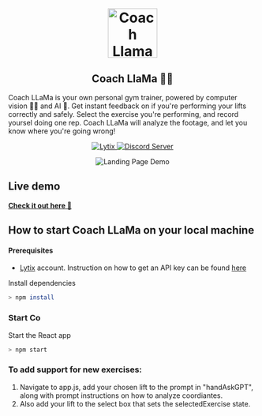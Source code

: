 <h1 align="center">
    <Image src="public/llama_base.png" alt="Coach Llama" width="100">
</h1>
<h2 align="center">
    Coach LlaMa 🧢🦙
</h2>
<p align="">
    Coach LLaMa is your own personal gym trainer, powered by computer vision 🤖👀 and AI 🧠. Get instant feedback on if you're performing your lifts correctly and safely. Select the exercise you're performing, and record yoursel doing one rep. Coach LLaMa will analyze the footage, and let you know where you're going wrong! 
</p>
<p align="center">
    <a href="https://lytix.co">
        <img src="https://img.shields.io/badge/Visit%20Us-Lytix-brightgreen" alt="Lytix">
    </a>  
    <a href="https://discord.gg/8TCbHsSe">
        <img src="https://img.shields.io/badge/Join%20our%20community-Discord-blue" alt="Discord Server">
    </a>
</p>

<p align="center">
        <img src="./public//demo.gif" alt="Landing Page Demo">
</p>

## Live demo

[**Check it out here 🚀**](https://coach-llama.lytix.co/)

## How to start Coach LLaMa on your local machine

#### Prerequisites

- [Lytix](https://lytix.co) account. Instruction on how to get an API key can be found [here](https://docs.lytix.co/api-key-setup)


Install  dependencies

```sh
> npm install
```

### Start Co

Start the React app

```sh
> npm start
```

### To add support for new exercises:
1. Navigate to app.js, add your chosen lift to the prompt in "handAskGPT", along with prompt instructions on how to analyze coordiantes.
2. Also add your lift to the select box that sets the selectedExercise state.

